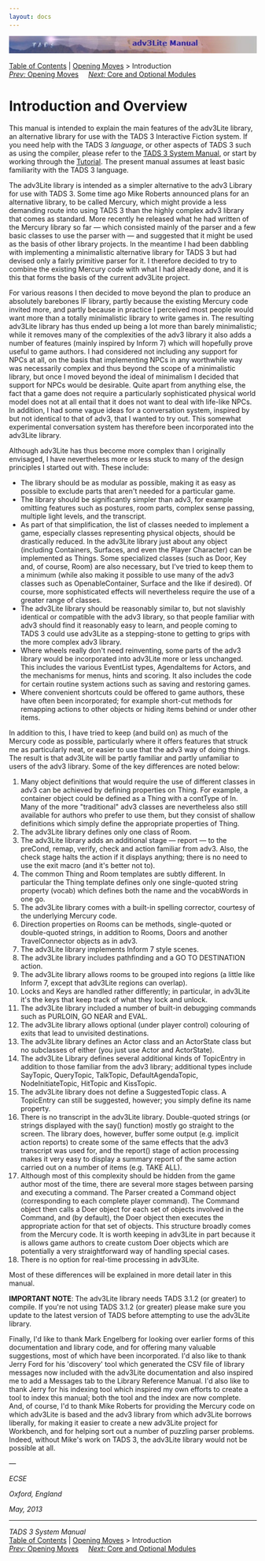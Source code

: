 ```yaml
---
layout: docs
---
```

<div class="topbar">

<img src="topbar.jpg" data-border="0" />

</div>

<div class="nav">

<a href="toc.html" class="nav">Table of Contents</a> \|
<a href="begin.html" class="nav">Opening Moves</a> \> Introduction  
<span class="navnp"><a href="begin.html" class="nav"><em>Prev:</em> Opening Moves</a>
    <a href="modules.html" class="nav"><em>Next:</em> Core and Optional
Modules</a>     </span>

</div>

<div class="main">

# Introduction and Overview

This manual is intended to explain the main features of the adv3Lite
library, an alternative library for use with the TADS 3 Interactive
Fiction system. If you need help with the TADS 3 *language*, or other
aspects of TADS 3 such as using the compiler, please refer to the [TADS
3 System Manual](../sysman.html), or start by working through the
[Tutorial](../tutorial/index.html). The present manual assumes at least
basic familiarity with the TADS 3 language.

The adv3Lite library is intended as a simpler alternative to the adv3
Library for use with TADS 3. Some time ago Mike Roberts announced plans
for an alternative library, to be called Mercury, which might provide a
less demanding route into using TADS 3 than the highly complex adv3
library that comes as standard. More recently he released what he had
written of the Mercury library so far — which consisted mainly of the
parser and a few basic classes to use the parser with — and suggested
that it might be used as the basis of other library projects. In the
meantime I had been dabbling with implementing a minimalistic
alternative library for TADS 3 but had devised only a fairly primitive
parser for it. I therefore decided to try to combine the existing
Mercury code with what I had already done, and it is this that forms the
basis of the current adv3Lite project.

For various reasons I then decided to move beyond the plan to produce an
absolutely barebones IF library, partly because the existing Mercury
code invited more, and partly because in practice I perceived most
people would want more than a totally minimalistic library to write
games in. The resulting adv3Lite library has thus ended up being a lot
more than barely minimalistic; while it removes many of the complexities
of the adv3 library it also adds a number of features (mainly inspired
by Inform 7) which will hopefully prove useful to game authors. I had
considered not including any support for NPCs at all, on the basis that
implementing NPCs in any worthwhile way was necessarily complex and thus
beyond the scope of a minimalistic library, but once I moved beyond the
ideal of minimalism I decided that support for NPCs would be desirable.
Quite apart from anything else, the fact that a game does not require a
particularly sophisticated physical world model does not at all entail
that it does not want to deal with life-like NPCs. In addition, I had
some vague ideas for a conversation system, inspired by but not
identical to that of adv3, that I wanted to try out. This somewhat
experimental conversation system has therefore been incorporated into
the adv3Lite library.

Although adv3Lite has thus become more complex than I originally
envisaged, I have nevertheless more or less stuck to many of the design
principles I started out with. These include:

- The library should be as modular as possible, making it as easy as
  possible to exclude parts that aren't needed for a particular game.
- The library should be significantly simpler than adv3, for example
  omitting features such as postures, room parts, complex sense passing,
  multiple light levels, and the transcript.
- As part of that simplification, the list of classes needed to
  implement a game, especially classes representing physical objects,
  should be drastically reduced. In the adv3Lite library just about any
  object (including Containers, Surfaces, and even the Player Character)
  can be implemented as Things. Some specialized classes (such as Door,
  Key and, of course, Room) are also necessary, but I've tried to keep
  them to a minimum (while also making it possible to use many of the
  adv3 classes such as OpenableContainer, Surface and the like if
  desired). Of course, more sophisticated effects will nevertheless
  require the use of a greater range of classes.
- The adv3Lite library should be reasonably similar to, but not
  slavishly identical or compatible with the adv3 library, so that
  people familiar with adv3 should find it reasonably easy to learn, and
  people coming to TADS 3 could use adv3Lite as a stepping-stone to
  getting to grips with the more complex adv3 library.
- Where wheels really don't need reinventing, some parts of the adv3
  library would be incorporated into adv3Lite more or less unchanged.
  This includes the various EventList types, AgendaItems for Actors, and
  the mechanisms for menus, hints and scoring. It also includes the code
  for certain routine system actions such as saving and restoring games.
- Where convenient shortcuts could be offered to game authors, these
  have often been incorporated; for example short-cut methods for
  remapping actions to other objects or hiding items behind or under
  other items.

In addition to this, I have tried to keep (and build on) as much of the
Mercury code as possible, particularly where it offers features that
struck me as particularly neat, or easier to use that the adv3 way of
doing things. The result is that adv3Lite will be partly familiar and
partly unfamiliar to users of the adv3 library. Some of the key
differences are noted below:

1.  Many object definitions that would require the use of different
    classes in adv3 can be achieved by defining properties on Thing. For
    example, a container object could be defined as a Thing with a
    contType of In. Many of the more "traditional" adv3 classes are
    nevertheless also still available for authors who prefer to use
    them, but they consist of shallow definitions which simply define
    the appropriate properties of Thing.
2.  The adv3Lite library defines only one class of
    <span class="code">Room</span>.
3.  The adv3Lite library adds an additional stage —
    <span class="code">report</span> — to the preCond, remap, verify,
    check and action familiar from adv3. Also, the check stage halts the
    action if it displays anything; there is no need to use the exit
    macro (and it's better not to).
4.  The common <span class="code">Thing</span> and
    <span class="code">Room</span> templates are subtly different. In
    particular the Thing template defines only one single-quoted string
    property (vocab) which defines both the name and the vocabWords in
    one go.
5.  The adv3Lite library comes with a built-in spelling corrector,
    courtesy of the underlying Mercury code.
6.  Direction properties on Rooms can be methods, single-quoted or
    double-quoted strings, in addition to Rooms, Doors and another
    TravelConnector objects as in adv3.
7.  The adv3Lite library implements Inform 7 style scenes.
8.  The adv3Lite library includes pathfinding and a GO TO DESTINATION
    action.
9.  The adv3Lite library allows rooms to be grouped into regions (a
    little like Inform 7, except that adv3Lite regions can overlap).
10. Locks and Keys are handled rather differently; in particular, in
    adv3Lite it's the keys that keep track of what they lock and unlock.
11. The adv3Lite library included a number of built-in debugging
    commands such as PURLOIN, GO NEAR and EVAL.
12. The adv3Lite library allows optional (under player control)
    colouring of exits that lead to unvisited destinations.
13. The adv3Lite library defines an Actor class and an ActorState class
    but no subclasses of either (you just use Actor and ActorState).
14. The adv3Lite Library defines several additional kinds of TopicEntry
    in addition to those familiar from the adv3 library; additional
    types include SayTopic, QueryTopic, TalkTopic, DefaultAgendaTopic,
    NodeInitiateTopic, HitTopic and KissTopic.
15. The adv3Lite library does not define a SuggestedTopic class. A
    TopicEntry can still be suggested, however; you simply define its
    name property.
16. There is no transcript in the adv3Lite library. Double-quoted
    strings (or strings displayed with the say() function) mostly go
    straight to the screen. The library does, however, buffer some
    output (e.g. implicit action reports) to create some of the same
    effects that the adv3 transcript was used for, and the report()
    stage of action processing makes it very easy to display a summary
    report of the same action carried out on a number of items (e.g.
    TAKE ALL).
17. Although most of this complexity should be hidden from the game
    author most of the time, there are several more stages between
    parsing and executing a command. The Parser created a Command object
    (corresponding to each complete player command). The Command object
    then calls a Doer object for each set of objects involved in the
    Command, and (by default), the Doer object then executes the
    appropriate action for that set of objects. This structure broadly
    comes from the Mercury code. It is worth keeping in adv3Lite in part
    because it is allows game authors to create custom Doer objects
    which are potentially a very straightforward way of handling special
    cases.
18. There is no option for real-time processing in adv3Lite.

Most of these differences will be explained in more detail later in this
manual.

**IMPORTANT NOTE**: The adv3Lite library needs TADS 3.1.2 (or greater)
to compile. If you're not using TADS 3.1.2 (or greater) please make sure
you update to the latest version of TADS before attempting to use the
adv3Lite library.

Finally, I'd like to thank Mark Engelberg for looking over earlier forms
of this documentation and library code, and for offering many valuable
suggestions, most of which have been incorporated. I'd also like to
thank Jerry Ford for his 'discovery' tool which generated the CSV file
of library messages now included with the adv3Lite documentation and
also inspired me to add a Messages tab to the Library Reference Manual.
I'd also like to thank Jerry for his indexing tool which inspired my own
efforts to create a tool to index this manual; both the tool and the
index are now complete. And, of course, I'd to thank Mike Roberts for
providing the Mercury code on which adv3Lite is based and the adv3
library from which adv3Lite borrows liberally, for making it easier to
create a new adv3Lite project for Workbench, and for helping sort out a
number of puzzling parser problems. Indeed, without Mike's work on TADS
3, the adv3Lite library would not be possible at all.

—

*ECSE*

*Oxford, England*

*May, 2013*

</div>

------------------------------------------------------------------------

<div class="navb">

*TADS 3 System Manual*  
<a href="toc.html" class="nav">Table of Contents</a> \|
<a href="begin.html" class="nav">Opening Moves</a> \> Introduction  
<span class="navnp"><a href="begin.html" class="nav"><em>Prev:</em> Opening Moves</a>
    <a href="modules.html" class="nav"><em>Next:</em> Core and Optional
Modules</a>     </span>

</div>
